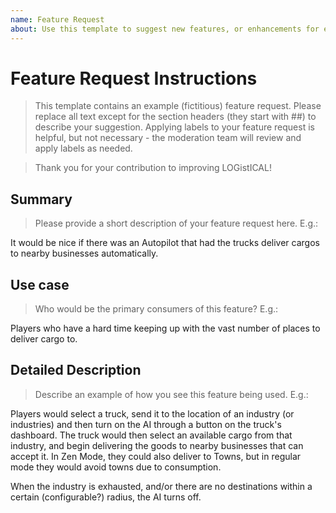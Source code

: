 ```yaml
---
name: Feature Request
about: Use this template to suggest new features, or enhancements for existing features.
---
```


# Feature Request Instructions

> This template contains an example (fictitious) feature request. Please replace all text except for the section headers (they start with \##) to describe your suggestion.
> Applying labels to your feature request is helpful, but not necessary - the moderation team will review and apply labels as needed.

> Thank you for your contribution to improving LOGistICAL!

## Summary

> Please provide a short description of your feature request here. E.g.:

It would be nice if there was an Autopilot that had the trucks deliver cargos to nearby businesses automatically.

## Use case

> Who would be the primary consumers of this feature? E.g.:

Players who have a hard time keeping up with the vast number of places to deliver cargo to.

## Detailed Description

> Describe an example of how you see this feature being used. E.g.:

Players would select a truck, send it to the location of an industry (or industries) and then turn on the AI through a button on the truck's dashboard. 
The truck would then select an available cargo from that industry, and begin delivering the goods to nearby businesses that can accept it.
In Zen Mode, they could also deliver to Towns, but in regular mode they would avoid towns due to consumption.

When the industry is exhausted, and/or there are no destinations within a certain (configurable?) radius, the AI turns off.
